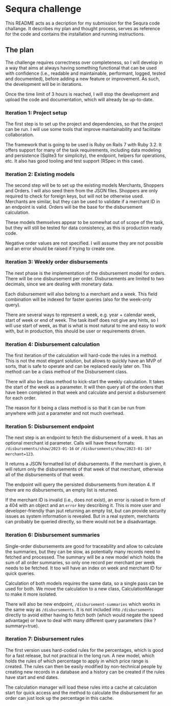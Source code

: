 # Sequra challenge

This README acts as a decription for my submission for the Sequra code challange. It describes my plan and thought process, serves as reference for the code and contains the installation and running instructions.

## The plan

The challenge requires correctness over completeness, so I will develop in a way that aims at always having something functional that can be used with confidence (i.e., readable and maintainable, performant, logged, tested and documented), before adding a new feature or improvement. As such, the development will be in iterations.

Once the time limit of 3 hours is reached, I will stop the development and upload the code and documentation, which will already be up-to-date.

### Iteration 1: Project setup

The first step is to set up the project and dependencies, so that the project can be run. I will use some tools that improve maintainability and facilitate collaboration.

The framework that is going to be used is Ruby on Rails 7 with Ruby 3.2. It offers support for many of the task requirements, including data modeling and persistence (Sqlite3 for simplicity), the endpoint, helpers for operations, etc. It also has good tooling and test support (RSpec in this case).

### Iteration 2: Existing models

The second step will be to set up the existing models Merchants, Shoppers and Orders. I will also seed them from the JSON files. Shoppers are only required to check for foreign keys, but will not be otherwise used. Merchants are similar, but they can be used to validate if a merchant ID in an endpoint is valid. Orders will be the base for the disbursement calculation.

These models themselves appear to be somewhat out of scope of the task, but they will still be tested for data consistency, as this is production ready code.

Negative order values are not specified. I will assume they are not possible and an error should be raised if trying to create one.

### Iteration 3: Weekly order disbursements

The next phase is the implementation of the disbursement model for orders. There will be one disbursement per order. Disbursements are limited to two decimals, since we are dealing with monetary data.

Each disbursement will also belong to a merchant and a week. This field combination will be indexed for faster queries (also for the week-only query).

There are several ways to represent a week, e.g. year + calendar week, start of week or end of week. The task itself does not give any hints, so I will use start of week, as that is what is most natural to me and easy to work with, but in production, this should be user or requirements driven.

### Iteration 4: Disbursement calculation

The first iteration of the calculation will hard-code the rules in a method. This is not the most elegant solution, but allows to quickly have an MVP of sorts, that is safe to operate and can be replaced easily later on. This method can be a class method of the Disbursement class.

There will also be class method to kick-start the weekly calculation. It takes the start of the week as a parameter. It will then query all of the orders that have been completed in that week and calculate and persist a disbursement for each order.

The reason for it being a class method is so that it can be run from anywhere with just a parameter and not much overhead.

### Iteration 5: Disbursement endpoint

The next step is an endpoint to fetch the disbursement of a week. It has an optional merchant id parameter. Calls will have these formats: `/disbursements/show/2023-01-16` or `/disbursements/show/2023-01-16?merchant=123`.

It returns a JSON formatted list of disbursements. If the merchant is given, it will return only the disbursements of that week of that merchant, otherwise all of the disbursements of that week.

The endpoint will query the persisted disbursements from iteration 4. If there are no disbursements, an empty list is returned.

If the merchant ID is invalid (i.e., does not exist), an error is raised in form of a 404 with an object and an `error` key describing it. This is more user and developer-friendly than jsut returning an empty list, but can provide security issues as system information is revealed. But in a real system, merchants can probably be queried directly, so there would not be a disadvantage.

### Iteration 6: Disbursement summaries

Single-order disbursements are good for traceability and allow to calculate the summaries, but they can be slow, as potentially many records need to fetched and processed. The summary will be a new model which holds the sum of all order summaries, so only one record per merchant per week needs to be fetched. It too will have an index on week and merchant ID for quick queries.

Calculation of both models requires the same data, so a single pass can be used for both. We move the calculation to a new class, CalculationManager to make it more isolated.

There will also be new endpoint, `/disbursement-summaries` which works in the same way as `/disbursements`. It is not included into `/disbursements` directly to avoid either having to fetch both (which would negate the speed advantage) or have to deal with many different query parameters (like ?summary=true).

### Iteration 7: Disbursement rules

The first version uses hard-coded rules for the percentages, which is good for a fast release, but not practical in the long run. A new model, which holds the rules of which percentage to apply in which price range is created. The rules can then be easily modified by non-technical people by creating new records in a database and a history can be created if the rules have start and end dates.

The calculation manager will load these rules into a cache at calculation start for quick access and the method to calculate the disbursement for an order can just look up the percentage in this cache.
